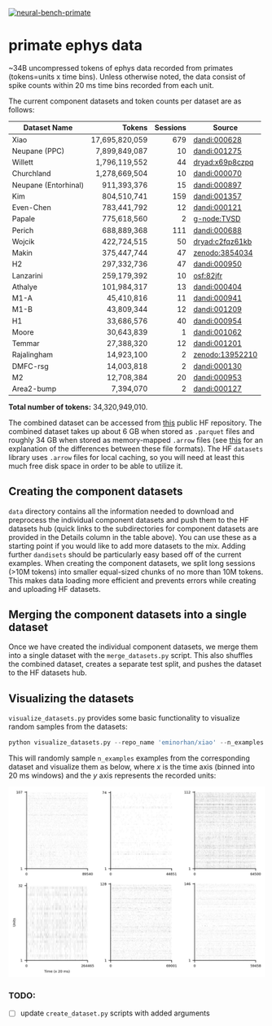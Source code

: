 <p align="left">
    <a href="https://huggingface.co/datasets/eminorhan/neural-bench-primate"><img alt="neural-bench-primate" src="https://img.shields.io/badge/HF_datasets-neural_bench_primate-blue"></a>
</p>

# primate ephys data

~34B uncompressed tokens of ephys data recorded from primates (tokens=units x time bins). Unless otherwise noted, the data consist of spike counts within 20 ms time bins recorded from each unit. 

The current component datasets and token counts per dataset are as follows:

| Dataset Name       | Tokens          | Sessions | Source                                                                            |
|--------------------|----------------:|---------:|-----------------------------------------------------------------------------------|
| Xiao               | 17,695,820,059  | 679      | [dandi:000628](https://dandiarchive.org/dandiset/000628)                           |
| Neupane (PPC)      | 7,899,849,087   | 10       | [dandi:001275](https://dandiarchive.org/dandiset/001275)                           |
| Willett            | 1,796,119,552   | 44       | [dryad:x69p8czpq](https://datadryad.org/stash/dataset/doi:10.5061/dryad.x69p8czpq) |
| Churchland         | 1,278,669,504   | 10       | [dandi:000070](https://dandiarchive.org/dandiset/000070)                           |
| Neupane (Entorhinal)| 911,393,376     | 15       | [dandi:000897](https://dandiarchive.org/dandiset/000897)                           |
| Kim                | 804,510,741     | 159      | [dandi:001357](https://dandiarchive.org/dandiset/001357)                           |
| Even-Chen          | 783,441,792     | 12       | [dandi:000121](https://dandiarchive.org/dandiset/000121)                           |
| Papale             | 775,618,560     | 2        | [g-node:TVSD](https://gin.g-node.org/paolo_papale/TVSD)                           |
| Perich             | 688,889,368     | 111      | [dandi:000688](https://dandiarchive.org/dandiset/000688)                           |
| Wojcik             | 422,724,515     | 50       | [dryad:c2fqz61kb](https://doi.org/10.5061/dryad.c2fqz61kb)                        |
| Makin              | 375,447,744     | 47       | [zenodo:3854034](https://zenodo.org/records/3854034)                              |
| H2                 | 297,332,736     | 47       | [dandi:000950](https://dandiarchive.org/dandiset/000950)                           |
| Lanzarini          | 259,179,392     | 10       | [osf:82jfr](https://osf.io/82jfr/)                                                |
| Athalye            | 101,984,317     | 13       | [dandi:000404](https://dandiarchive.org/dandiset/000404)                           |
| M1-A               | 45,410,816      | 11       | [dandi:000941](https://dandiarchive.org/dandiset/000941)                           |
| M1-B               | 43,809,344      | 12       | [dandi:001209](https://dandiarchive.org/dandiset/001209)                           |
| H1                 | 33,686,576      | 40       | [dandi:000954](https://dandiarchive.org/dandiset/000954)                           |
| Moore              | 30,643,839      | 1        | [dandi:001062](https://dandiarchive.org/dandiset/001062)                           |
| Temmar             | 27,388,320      | 12       | [dandi:001201](https://dandiarchive.org/dandiset/001201)                           |
| Rajalingham        | 14,923,100      | 2        | [zenodo:13952210](https://zenodo.org/records/13952210)                            |
| DMFC-rsg           | 14,003,818      | 2        | [dandi:000130](https://dandiarchive.org/dandiset/000130)                           |
| M2                 | 12,708,384      | 20       | [dandi:000953](https://dandiarchive.org/dandiset/000953)                           |
| Area2-bump         | 7,394,070       | 2        | [dandi:000127](https://dandiarchive.org/dandiset/000127)                           |

**Total number of tokens:** 34,320,949,010. 

The combined dataset can be accessed from [this](https://huggingface.co/datasets/eminorhan/neural-bench-primate) public HF repository. The combined dataset takes up about 6 GB when stored as `.parquet` files and roughly 34 GB when stored as memory-mapped `.arrow` files (see [this](https://stackoverflow.com/a/56481636) for an explanation of the differences between these file formats). The HF `datasets` library uses `.arrow` files for local caching, so you will need at least this much free disk space in order to be able to utilize it. 

## Creating the component datasets
`data` directory contains all the information needed to download and preprocess the individual component datasets and push them to the HF datasets hub (quick links to the subdirectories for component datasets are provided in the Details column in the table above). You can use these as a starting point if you would like to add more datasets to the mix. Adding further `dandisets` should be particularly easy based off of the current examples. When creating the component datasets, we split long sessions (>10M tokens) into smaller equal-sized chunks of no more than 10M tokens. This makes data loading more efficient and prevents errors while creating and uploading HF datasets.

## Merging the component datasets into a single dataset
Once we have created the individual component datasets, we merge them into a single dataset with the `merge_datasets.py` script. This also shuffles the combined dataset, creates a separate test split, and pushes the dataset to the HF datasets hub. 

## Visualizing the datasets
`visualize_datasets.py` provides some basic functionality to visualize random samples from the datasets:
```python
python visualize_datasets.py --repo_name 'eminorhan/xiao' --n_examples 6
```
This will randomly sample `n_examples` examples from the corresponding dataset and visualize them as below, where *x* is the time axis (binned into 20 ms windows) and the *y* axis represents the recorded units:

![](assets/xiao.jpg)

### TODO:

- [ ] update `create_dataset.py` scripts with added arguments
